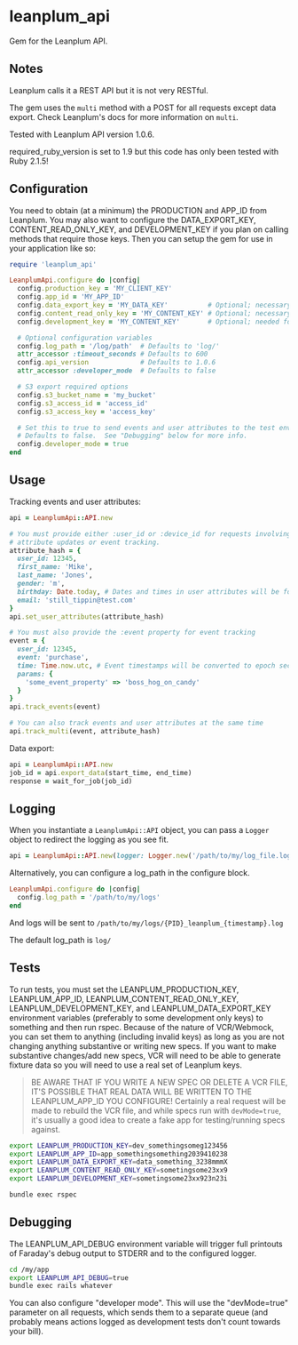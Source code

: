 # leanplum_api

Gem for the Leanplum API.

## Notes

Leanplum calls it a REST API but it is not very RESTful.

The gem uses the ```multi``` method with a POST for all requests except data export.  Check Leanplum's docs for more information on ```multi```.

Tested with Leanplum API version 1.0.6.

required_ruby_version is set to 1.9 but this code has only been tested with Ruby 2.1.5!

## Configuration

You need to obtain (at a minimum) the PRODUCTION and APP_ID from Leanplum.  You may also want to configure the DATA_EXPORT_KEY, CONTENT_READ_ONLY_KEY, and DEVELOPMENT_KEY if you plan on calling methods that require those keys.  Then you can setup the gem for use in your application like so:

```ruby
require 'leanplum_api'

LeanplumApi.configure do |config|
  config.production_key = 'MY_CLIENT_KEY'
  config.app_id = 'MY_APP_ID'
  config.data_export_key = 'MY_DATA_KEY'          # Optional; necessary only if you want to call data export methods.
  config.content_read_only_key = 'MY_CONTENT_KEY' # Optional; necessary for retrieving AB test info
  config.development_key = 'MY_CONTENT_KEY'       # Optional; needed for resetting anomalous events

  # Optional configuration variables
  config.log_path = '/log/path'  # Defaults to 'log/'
  attr_accessor :timeout_seconds # Defaults to 600
  config.api_version             # Defaults to 1.0.6
  attr_accessor :developer_mode  # Defaults to false

  # S3 export required options
  config.s3_bucket_name = 'my_bucket'
  config.s3_access_id = 'access_id'
  config.s3_access_key = 'access_key'

  # Set this to true to send events and user attributes to the test environment
  # Defaults to false.  See "Debugging" below for more info.
  config.developer_mode = true
end
```

## Usage

Tracking events and user attributes:

```ruby
api = LeanplumApi::API.new

# You must provide either :user_id or :device_id for requests involving
# attribute updates or event tracking.
attribute_hash = {
  user_id: 12345,
  first_name: 'Mike',
  last_name: 'Jones',
  gender: 'm',
  birthday: Date.today, # Dates and times in user attributes will be formatted as strings; Leanplum doesn't support date or time types
  email: 'still_tippin@test.com'
}
api.set_user_attributes(attribute_hash)

# You must also provide the :event property for event tracking
event = {
  user_id: 12345,
  event: 'purchase',
  time: Time.now.utc, # Event timestamps will be converted to epoch seconds by the gem.
  params: {
    'some_event_property' => 'boss_hog_on_candy'
  }
}
api.track_events(event)

# You can also track events and user attributes at the same time
api.track_multi(event, attribute_hash)
```

Data export:
```ruby
api = LeanplumApi::API.new
job_id = api.export_data(start_time, end_time)
response = wait_for_job(job_id)
```

## Logging

When you instantiate a ```LeanplumApi::API``` object, you can pass a ```Logger``` object to redirect the logging as you see fit.

```ruby
api = LeanplumApi::API.new(logger: Logger.new('/path/to/my/log_file.log))
```

Alternatively, you can configure a log_path in the configure block.
```ruby
LeanplumApi.configure do |config|
  config.log_path = '/path/to/my/logs'
end
```

And logs will be sent to ```/path/to/my/logs/{PID}_leanplum_{timestamp}.log```

The default log_path is ```log/```

## Tests

To run tests, you must set the LEANPLUM_PRODUCTION_KEY, LEANPLUM_APP_ID, LEANPLUM_CONTENT_READ_ONLY_KEY, LEANPLUM_DEVELOPMENT_KEY, and LEANPLUM_DATA_EXPORT_KEY environment variables (preferably to some development only keys) to something and then run rspec.
Because of the nature of VCR/Webmock, you can set them to anything (including invalid keys) as long as you are not changing anything substantive or writing new specs.  If you want to make substantive changes/add new specs, VCR will need to be able to generate fixture data so you will need to use a real set of Leanplum keys.

> BE AWARE THAT IF YOU WRITE A NEW SPEC OR DELETE A VCR FILE, IT'S POSSIBLE THAT REAL DATA WILL BE WRITTEN TO THE LEANPLUM_APP_ID YOU CONFIGURE!  Certainly a real request will be made to rebuild the VCR file, and while specs run with ```devMode=true```, it's usually a good idea to create a fake app for testing/running specs against.

```bash
export LEANPLUM_PRODUCTION_KEY=dev_somethingsomeg123456
export LEANPLUM_APP_ID=app_somethingsomething2039410238
export LEANPLUM_DATA_EXPORT_KEY=data_something_3238mmmX
export LEANPLUM_CONTENT_READ_ONLY_KEY=sometingsome23xx9
export LEANPLUM_DEVELOPMENT_KEY=sometingsome23xx923n23i

bundle exec rspec
```

## Debugging

The LEANPLUM_API_DEBUG environment variable will trigger full printouts of Faraday's debug output to STDERR and to the configured logger.

```bash
cd /my/app
export LEANPLUM_API_DEBUG=true
bundle exec rails whatever
```

You can also configure "developer mode".  This will use the "devMode=true" parameter on all requests, which sends them to a separate queue (and probably means actions logged as development tests don't count towards your bill).
